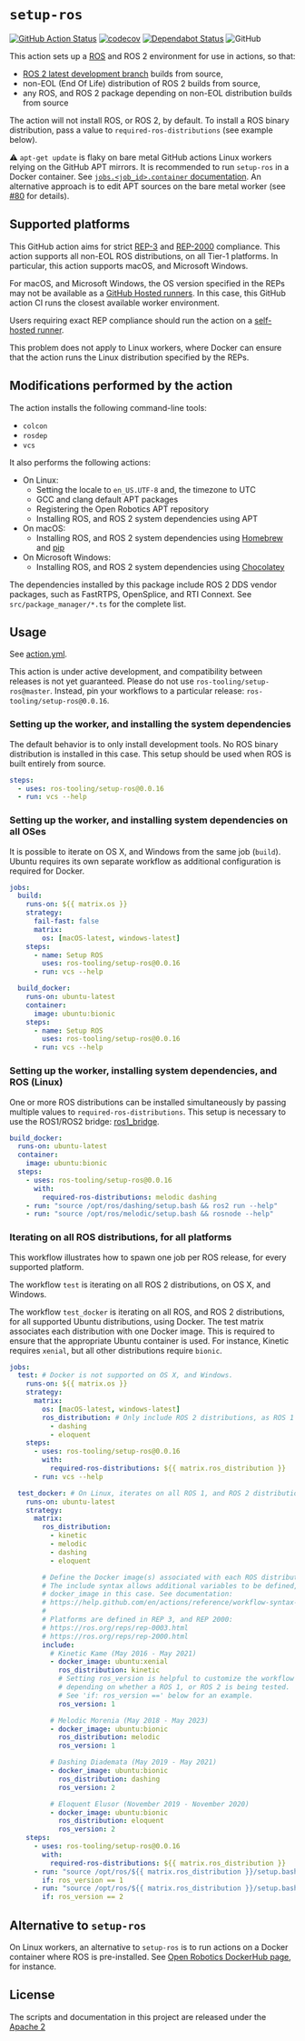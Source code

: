 # `setup-ros`

[![GitHub Action
Status](https://github.com/ros-tooling/setup-ros/workflows/Test%20setup-ros/badge.svg)](https://github.com/ros-tooling/setup-ros)
[![codecov](https://codecov.io/gh/ros-tooling/setup-ros/branch/master/graph/badge.svg)](https://codecov.io/gh/ros-tooling/setup-ros)
[![Dependabot Status](https://api.dependabot.com/badges/status?host=github&repo=ros-tooling/setup-ros)](https://dependabot.com)
![GitHub](https://img.shields.io/github/license/ros-tooling/setup-ros)

This action sets up a [ROS] and ROS 2 environment for use in actions, so
that:

- [ROS 2 latest development branch][ros2_latest_development_setup] builds from
  source,
- non-EOL (End Of Life) distribution of ROS 2 builds from source,
- any ROS, and ROS 2 package depending on non-EOL distribution builds from
  source

The action will not install ROS, or ROS 2, by default. To install a ROS binary distribution, pass a value to `required-ros-distributions` (see example below).

:warning: `apt-get update` is flaky on bare metal GitHub actions Linux workers relying on the GitHub APT mirrors.
It is recommended to run `setup-ros` in a Docker container.
See [`jobs.<job_id>.container` documentation](https://help.github.com/en/actions/reference/workflow-syntax-for-github-actions#jobsjob_idcontainer).
An alternative approach is to edit APT sources on the bare metal worker (see [#80](https://github.com/ros-tooling/setup-ros/issues/80) for details).

## Supported platforms

This GitHub action aims for strict [REP-3] and [REP-2000] compliance.
This action supports all non-EOL ROS distributions, on all Tier-1
platforms.
In particular, this action supports macOS, and Microsoft Windows.

For macOS, and Microsoft Windows, the OS version specified in the REPs may
not be available as a [GitHub Hosted runners][github_hosted_runners].
In this case, this GitHub action CI runs the closest available worker
environment.

Users requiring exact REP compliance should run the action on a [self-hosted
runner][self_hosted_runner].

This problem does not apply to Linux workers, where Docker can
ensure that the action runs the Linux distribution specified by the REPs.

## Modifications performed by the action

The action installs the following command-line tools:

- `colcon`
- `rosdep`
- `vcs`

It also performs the following actions:

- On Linux:
  - Setting the locale to `en_US.UTF-8` and, the timezone to UTC
  - GCC and clang default APT packages
  - Registering the Open Robotics APT repository
  - Installing ROS, and ROS 2 system dependencies using APT
- On macOS:
  - Installing ROS, and ROS 2 system dependencies using [Homebrew] and [pip]
- On Microsoft Windows:
  - Installing ROS, and ROS 2 system dependencies using [Chocolatey]

The dependencies installed by this package include ROS 2 DDS vendor packages,
such as FastRTPS, OpenSplice, and RTI Connext.
See `src/package_manager/*.ts` for the complete list.

## Usage

See [action.yml](action.yml).

This action is under active development, and compatibility between releases
is not yet guaranteed.
Please do not use `ros-tooling/setup-ros@master`.
Instead, pin your workflows to a particular release:
`ros-tooling/setup-ros@0.0.16`.

### Setting up the worker, and installing the system dependencies

The default behavior is to only install development tools.
No ROS binary distribution is installed in this case.
This setup should be used when ROS is built entirely from source.

```yaml
steps:
  - uses: ros-tooling/setup-ros@0.0.16
  - run: vcs --help
```

### Setting up the worker, and installing system dependencies on all OSes

It is possible to iterate on OS X, and Windows from the same job (`build`).
Ubuntu requires its own separate workflow as additional configuration is
required for Docker.

```yaml
jobs:
  build:
    runs-on: ${{ matrix.os }}
    strategy:
      fail-fast: false
      matrix:
        os: [macOS-latest, windows-latest]
    steps:
      - name: Setup ROS
        uses: ros-tooling/setup-ros@0.0.16
      - run: vcs --help

  build_docker:
    runs-on: ubuntu-latest
    container:
      image: ubuntu:bionic
    steps:
      - name: Setup ROS
        uses: ros-tooling/setup-ros@0.0.16
      - run: vcs --help
```

### Setting up the worker, installing system dependencies, and ROS (Linux)

One or more ROS distributions can be installed simultaneously
by passing multiple values to `required-ros-distributions`.
This setup is necessary to use the ROS1/ROS2 bridge:
[ros1_bridge](https://github.com/ros2/ros1_bridge).

```yaml
build_docker:
  runs-on: ubuntu-latest
  container:
    image: ubuntu:bionic
  steps:
    - uses: ros-tooling/setup-ros@0.0.16
      with:
        required-ros-distributions: melodic dashing
    - run: "source /opt/ros/dashing/setup.bash && ros2 run --help"
    - run: "source /opt/ros/melodic/setup.bash && rosnode --help"
```

### Iterating on all ROS distributions, for all platforms

This workflow illustrates how to spawn one job per ROS release, for
every supported platform.

The workflow `test` is iterating on all ROS 2 distributions, on OS X, and Windows.

The workflow `test_docker` is iterating on all ROS, and ROS 2 distributions, for all
supported Ubuntu distributions, using Docker.
The test matrix associates each distribution with one Docker image.
This is required to ensure that the appropriate Ubuntu container is used.
For instance, Kinetic requires `xenial`, but all other distributions require `bionic`.

```yaml
jobs:
  test: # Docker is not supported on OS X, and Windows.
    runs-on: ${{ matrix.os }}
    strategy:
      matrix:
        os: [macOS-latest, windows-latest]
        ros_distribution: # Only include ROS 2 distributions, as ROS 1 does not support OS X, and Windows.
          - dashing
          - eloquent
    steps:
      - uses: ros-tooling/setup-ros@0.0.16
        with:
          required-ros-distributions: ${{ matrix.ros_distribution }}
      - run: vcs --help

  test_docker: # On Linux, iterates on all ROS 1, and ROS 2 distributions.
    runs-on: ubuntu-latest
    strategy:
      matrix:
        ros_distribution:
          - kinetic
          - melodic
          - dashing
          - eloquent

        # Define the Docker image(s) associated with each ROS distribution.
        # The include syntax allows additional variables to be defined, like
        # docker_image in this case. See documentation:
        # https://help.github.com/en/actions/reference/workflow-syntax-for-github-actions#example-including-configurations-in-a-matrix-build
        #
        # Platforms are defined in REP 3, and REP 2000:
        # https://ros.org/reps/rep-0003.html
        # https://ros.org/reps/rep-2000.html
        include:
          # Kinetic Kame (May 2016 - May 2021)
          - docker_image: ubuntu:xenial
            ros_distribution: kinetic
            # Setting ros_version is helpful to customize the workflow
            # depending on whether a ROS 1, or ROS 2 is being tested.
            # See 'if: ros_version ==' below for an example.
            ros_version: 1

          # Melodic Morenia (May 2018 - May 2023)
          - docker_image: ubuntu:bionic
            ros_distribution: melodic
            ros_version: 1

          # Dashing Diademata (May 2019 - May 2021)
          - docker_image: ubuntu:bionic
            ros_distribution: dashing
            ros_version: 2

          # Eloquent Elusor (November 2019 - November 2020)
          - docker_image: ubuntu:bionic
            ros_distribution: eloquent
            ros_version: 2
    steps:
      - uses: ros-tooling/setup-ros@0.0.16
        with:
          required-ros-distributions: ${{ matrix.ros_distribution }}
      - run: "source /opt/ros/${{ matrix.ros_distribution }}/setup.bash && rosnode --help"
        if: ros_version == 1
      - run: "source /opt/ros/${{ matrix.ros_distribution }}/setup.bash && ros2 run --help"
        if: ros_version == 2
```

## Alternative to `setup-ros`

On Linux workers, an alternative to `setup-ros` is to run actions on a
Docker container where ROS is pre-installed.
See [Open Robotics DockerHub page][dockerhub_osrf], for instance.

## License

The scripts and documentation in this project are released under the [Apache
2](LICENSE)

[chocolatey]: https://chocolatey.org/
[homebrew]: https://brew.sh/
[rep-2000]: https://www.ros.org/reps/rep-2000.html
[rep-3]: https://www.ros.org/reps/rep-0003.html
[ros]: https://www.ros.org/
[dockerhub_osrf]: https://hub.docker.com/r/osrf/ros/
[github_hosted_runners]: https://help.github.com/en/actions/automating-your-workflow-with-github-actions/software-installed-on-github-hosted-runners
[pip]: https://pip.pypa.io/en/stable/
[ros2_latest_development_setup]: https://index.ros.org/doc/ros2/Installation/Latest-Development-Setup/
[self_hosted_runner]: https://help.github.com/en/actions/automating-your-workflow-with-github-actions/about-self-hosted-runners
